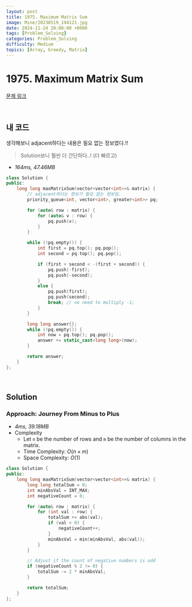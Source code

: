 ```yaml
---
layout: post
title: 1975. Maximum Matrix Sum
image: Mine/20230519_194121.jpg
date: 2024-11-24 20:00:00 +0900
tags: [Problem_Solving]
categories: Problem_Solving
difficulty: Medium
topics: [Array, Greedy, Matrix]
---
```


# 1975. Maximum Matrix Sum
[문제 링크](https://leetcode.com/problems/maximum-matrix-sum/description/?envType=daily-question&envId=2024-11-24)

<br/>

## 내 코드
생각해보니 adjacent하다는 내용은 필요 없는 정보였다.!!

> Solution보니 훨씬 더 간단하다..! (더 빠르고)

- *164ms, 47.46MB*
```cpp
class Solution {
public:
	long long maxMatrixSum(vector<vector<int>>& matrix) {
		// adjacent하다는 정보가 필요 없는 정보임.
		priority_queue<int, vector<int>, greater<int>> pq;

		for (auto& row : matrix) {
			for (auto& v : row) {
				pq.push(v);
			}
		}

		while (!pq.empty()) {
			int first = pq.top(); pq.pop();
			int second = pq.top(); pq.pop();

			if (first + second < -(first + second)) {
				pq.push(-first);
				pq.push(-second);
			}
			else {
				pq.push(first);
				pq.push(second);
				break; // no need to multiply -1;
			}
		}

		long long answer{};
		while (!pq.empty()) {
			int now = pq.top(); pq.pop();
			answer += static_cast<long long>(now);
		}

		return answer;
	}
};
```

<br/>

## Solution

### Approach: Journey From Minus to Plus
- *4ms, 39.18MB*
- Complexity
  - Let `n` be the number of rows and `m` be the number of columns in the matrix.
  - Time Complexity: $O(n \times m)$
  - Space Complexity: $O(1)$

```cpp
class Solution {
public:
    long long maxMatrixSum(vector<vector<int>>& matrix) {
        long long totalSum = 0;
        int minAbsVal = INT_MAX;
        int negativeCount = 0;

        for (auto& row : matrix) {
            for (int val : row) {
                totalSum += abs(val);
                if (val < 0) {
                    negativeCount++;
                }
                minAbsVal = min(minAbsVal, abs(val));
            }
        }

        // Adjust if the count of negative numbers is odd
        if (negativeCount % 2 != 0) {
            totalSum -= 2 * minAbsVal;
        }

        return totalSum;
    }
};
```
<br/>


